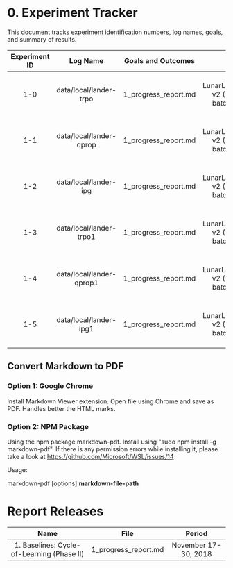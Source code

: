# 0. Experiment Tracker

This document tracks experiment identification numbers, log names, goals, and summary of results.

| Experiment ID | Log Name | Goals and Outcomes | Note |
| :-: | :-: | :-: | :-: |
| 1-0 | data/local/lander-trpo | 1_progress_report.md | TRPO on LunarLanderContinuous-v2 (1000 episodes, batch size 1000), 3 seeds |
| 1-1 | data/local/lander-qprop | 1_progress_report.md | Q-Prop on LunarLanderContinuous-v2 (1000 episodes, batch size 1000), 3 seeds |
| 1-2 | data/local/lander-ipg | 1_progress_report.md | IPG on LunarLanderContinuous-v2 (1000 episodes, batch size 1000), 3 seeds |
| 1-3 | data/local/lander-trpo1 | 1_progress_report.md | TRPO on LunarLanderContinuous-v2 (1000 episodes, batch size 2000), 3 seeds |
| 1-4 | data/local/lander-qprop1 | 1_progress_report.md | Q-Prop on LunarLanderContinuous-v2 (1000 episodes, batch size 2000), 3 seeds |
| 1-5 | data/local/lander-ipg1 | 1_progress_report.md | IPG on LunarLanderContinuous-v2 (1000 episodes, batch size 2000), 3 seeds |

## Convert Markdown to PDF

### Option 1: Google Chrome

Install Markdown Viewer extension. Open file using Chrome and save as PDF. Handles better the HTML marks.

### Option 2: NPM Package

Using the npm package markdown-pdf. Install using "sudo npm install -g markdown-pdf". If there is any permission errors while installing it, please take a look at https://github.com/Microsoft/WSL/issues/14

Usage:

markdown-pdf [options] **markdown-file-path**

# Report Releases

| Name | File | Period |
| :-: | :-: | :-: |
| 1. Baselines: Cycle-of-Learning (Phase II) | 1_progress_report.md | November 17-30, 2018 |
